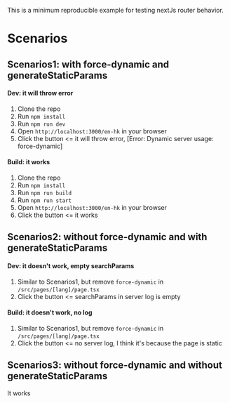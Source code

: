 This is a minimum reproducible example for testing nextJs router behavior.

# Scenarios

## Scenarios1: with force-dynamic and generateStaticParams

#### Dev: it will throw error

1. Clone the repo
2. Run `npm install`
3. Run `npm run dev`
4. Open `http://localhost:3000/en-hk` in your browser
5. Click the button <= it will throw error, [Error: Dynamic server usage: force-dynamic]

#### Build: it works

1. Clone the repo
2. Run `npm install`
3. Run `npm run build`
4. Run `npm run start`
5. Open `http://localhost:3000/en-hk` in your browser
6. Click the button <= it works

## Scenarios2: without force-dynamic and with generateStaticParams

#### Dev: it doesn't work, empty searchParams

1. Similar to Scenarios1, but remove `force-dynamic` in `/src/pages/[lang]/page.tsx`
2. Click the button <= searchParams in server log is empty

#### Build: it doesn't work, no log

1. Similar to Scenarios1, but remove `force-dynamic` in `/src/pages/[lang]/page.tsx`
2. Click the button <= no server log, I think it's because the page is static

## Scenarios3: without force-dynamic and without generateStaticParams

It works
